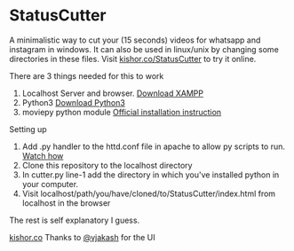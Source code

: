 # StatusCutter
A minimalistic way to cut your (15 seconds) videos for whatsapp and instagram in windows. It can also be used in linux/unix by changing some directories in these files. Visit [kishor.co/StatusCutter](http://kishor.co/StatusCutter) to try it online.


There are 3 things needed for this to work
1. Localhost Server and browser. [Download XAMPP](https://www.apachefriends.org/download.html)
2. Python3 [Download Python3](https://www.python.org/downloads/)
3. moviepy python module [Official installation instruction](https://zulko.github.io/moviepy/install.html)

Setting up
1. Add .py handler to the httd.conf file in apache to allow py scripts to run. [Watch how](https://youtu.be/WhI8MYn8qpo?t=64)
2. Clone this repository to the localhost directory
3. In cutter.py line-1 add the directory in which you've installed python in your computer.
4. Visit localhost/path/you/have/cloned/to/StatusCutter/index.html from localhost in the browser

The rest is self explanatory I guess.



[kishor.co](http://kishor.co)
Thanks to [@vjakash](https://github.com/vjakash) for the UI
